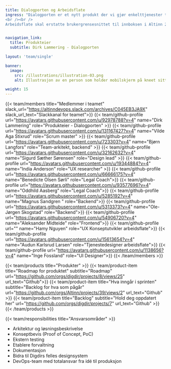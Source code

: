```yaml
---
title: Dialogporten og Arbeidsflate
ingress: "Dialogporten er et nytt produkt der vi gjør enkelttjenester tilgjengelig via API-er, uten at du må bruke Altinn Studio når du utvikler tjenesten. Dette kan være tjenester som meldinger, dialoger, historisk arkiv, autorisasjon, varsling og hendelser. I Altinn 3 vil Dialogporten fungere som et API mellom sluttbrukersystemer og tjenesteproduktene i Altinn 3.
<br /><br />
Arbeidsflate skal erstatte brukergrensesnittet til innboksen i Altinn 2. Dette produktet bruker Digdirs felles designsystem som grunnlag og blir bygget slik at det blir lett å integrere direkte i andre portaler, for eksempel tjenesteeiernes egne portaler. Vi henter data fra de tekniske grensesnittene via API-er til Dialogporten."


navigation_link:
  title: Produkteier
  subtitle: Dirk Lammering - Dialogporten

layout: 'team/single'

banner:
  image:
    src: /illustrations/illustration-03.png
    alt: Illustrasjon av en person som holder mobilskjerm på kneet sitt

weight: 15
---
```


{{< team/members title="Medlemmer i teamet" slack_url="https://altinndevops.slack.com/archives/C045EB3JA9X" slack_url_text="Slackkanal for teamet">}}
{{< team/github-profile url="https://avatars.githubusercontent.com/u/92978788?v=4" name="Dirk Lammering" role="Produkteier - Dialogporten" >}}
{{< team/github-profile url="https://avatars.githubusercontent.com/u/131167427?v=4" name="Vilde Aga Stixrud" role="Scrum master" >}}
{{< team/github-profile url="https://avatars.githubusercontent.com/u/723303?v=4" name="Bjørn Langfors" role="Team-arkitekt, backend" >}}
{{< team/github-profile url="https://avatars.githubusercontent.com/u/32162632?v=4" name="Sigurd Sæther Sørensen" role="Design lead" >}}
{{< team/github-profile url="https://avatars.githubusercontent.com/u/19344884?v=4" name="India Anderson" role="UX researcher" >}}
{{< team/github-profile url="https://avatars.githubusercontent.com/u/66666175?v=4" name="Benedicte Olsen Sørli" role="Legal Coach">}}
{{< team/github-profile url="https://avatars.githubusercontent.com/u/93577696?v=4" name="Oddhild Aasberg" role="Legal Coach">}}
{{< team/github-profile url="https://avatars.githubusercontent.com/u/5285192?v=4" name="Magnus Sandgren " role="Backend">}}
{{< team/github-profile url="https://avatars.githubusercontent.com/u/5313373?v=4" name="Ole-Jørgen Skogstad" role="Backend">}}
{{< team/github-profile url="https://avatars.githubusercontent.com/u/54906720?v=4" name="Aleksander Midteide" role="Frontend">}}
{{< team/github-profile url="" name="Hamy Nguyen" role="UX Konseptutvikler arbeidsflate">}}
{{< team/github-profile url="https://avatars.githubusercontent.com/u/15613654?v=4" name="Audun Karlsrud Larsen" role="Tjenestedesigner arbeidsflate">}}
{{< team/github-profile url="https://avatars.githubusercontent.com/u/1138656?v=4" name="Inge Fossland" role="UI Designer">}}
{{< /team/members >}}

{{< team/products title="Produkter" >}}
{{< team/product-item title="Roadmap for produktet" subtitle="Roadmap" url="https://github.com/orgs/digdir/projects/8/views/25" url_text="Github">}}
{{< team/product-item title="Hva inngår i sprinten" subtitle="Backlog for hva som pågår" url="https://github.com/orgs/Altinn/projects/39/views/2" url_text="Github" >}}
{{< team/product-item title="Backlog" subtitle="Hold deg oppdatert her" url="https://github.com/orgs/digdir/projects/7" url_text="Github" >}}
{{< /team/products >}}

{{< team/responsibilities title="Ansvarsområder" >}}

- Arkitektur og løsningsbeskrivelse
- Konseptbevis (Proof of Concept, PoC)
- Ekstern testing
- Etablere forvaltning
- Dokumentasjon
- Bidra til Digdirs felles designsystem
- DevOps-team med totalansvar fra idé til produksjon

